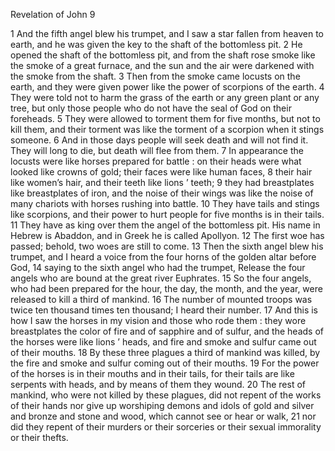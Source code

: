 Revelation of John 9

1	And the fifth angel blew his trumpet, and I saw a star fallen from heaven to earth, and he was given the key to the shaft of the bottomless pit.
2	He opened the shaft of the bottomless pit, and from the shaft rose smoke like the smoke of a great furnace, and the sun and the air were darkened with the smoke from the shaft.
3	Then from the smoke came locusts on the earth, and they were given power like the power of scorpions of the earth.
4	They were told not to harm the grass of the earth or any green plant or any tree, but only those people who do not have the seal of God on their foreheads.
5	They were allowed to torment them for five months, but not to kill them, and their torment was like the torment of a scorpion when it stings someone.
6	And in those days people will seek death and will not find it. They will long to die, but death will flee from them.
7	In appearance the locusts were like horses prepared for battle : on their heads were what looked like crowns of gold; their faces were like human faces,
8	their hair like women’s hair, and their teeth like lions ’ teeth;
9	they had breastplates like breastplates of iron, and the noise of their wings was like the noise of many chariots with horses rushing into battle.
10	They have tails and stings like scorpions, and their power to hurt people for five months is in their tails.
11	They have as king over them the angel of the bottomless pit. His name in Hebrew is Abaddon, and in Greek he is called Apollyon.
12	The first woe has passed; behold, two woes are still to come.
13	Then the sixth angel blew his trumpet, and I heard a voice from the four horns of the golden altar before God,
14	saying to the sixth angel who had the trumpet, Release the four angels who are bound at the great river Euphrates.
15	So the four angels, who had been prepared for the hour, the day, the month, and the year, were released to kill a third of mankind.
16	The number of mounted troops was twice ten thousand times ten thousand; I heard their number.
17	And this is how I saw the horses in my vision and those who rode them : they wore breastplates the color of fire and of sapphire and of sulfur, and the heads of the horses were like lions ’ heads, and fire and smoke and sulfur came out of their mouths.
18	By these three plagues a third of mankind was killed, by the fire and smoke and sulfur coming out of their mouths.
19	For the power of the horses is in their mouths and in their tails, for their tails are like serpents with heads, and by means of them they wound.
20	The rest of mankind, who were not killed by these plagues, did not repent of the works of their hands nor give up worshiping demons and idols of gold and silver and bronze and stone and wood, which cannot see or hear or walk,
21	nor did they repent of their murders or their sorceries or their sexual immorality or their thefts.

